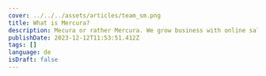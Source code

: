 ```yaml
---
cover: ../../../assets/articles/team_sm.png
title: What is Mercura?
description: Mecura or rather Mercura. We grow business with online sales tool such as product configurators.
publishDate: 2023-12-12T11:53:51.412Z
tags: []
language: de
isDraft: false
---
```

